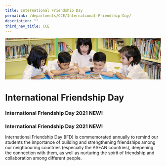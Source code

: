 ```yaml
---
title: International Friendship Day
permalink: /departments/CCE/International-Friendship-Day/
description: ""
third_nav_title: CCE
---
```

![](/images/banner.gif)

    
		
  
International Friendship Day
===============================

### International Friendship Day 2021 NEW!


### International Friendship Day 2021 **NEW!**

International Friendship Day (IFD) is commemorated annually to remind our students the importance of building and strengthening friendships among our neighbouring countries (especially the ASEAN countries), deepening the connection with them, as well as nurturing the spirit of friendship and collaboration among different people.
